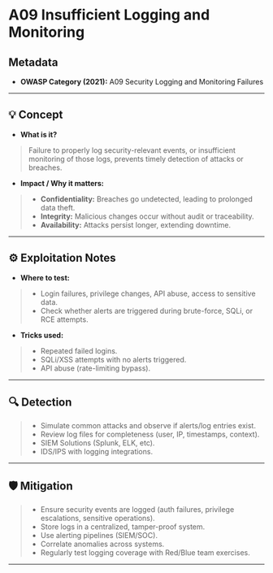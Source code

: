 # A09 Insufficient Logging and Monitoring  

## Metadata  
- **OWASP Category (2021):** A09 Security Logging and Monitoring Failures  

---

## 💡 Concept  
- **What is it?**  
> Failure to properly log security-relevant events, or insufficient monitoring of those logs, prevents timely detection of attacks or breaches.  

- **Impact / Why it matters:**  
> - **Confidentiality:** Breaches go undetected, leading to prolonged data theft.  
> - **Integrity:** Malicious changes occur without audit or traceability.  
> - **Availability:** Attacks persist longer, extending downtime.  

---

## ⚙️ Exploitation Notes  
- **Where to test:**  
> - Login failures, privilege changes, API abuse, access to sensitive data.  
> - Check whether alerts are triggered during brute-force, SQLi, or RCE attempts.  

- **Tricks used:**  
> - Repeated failed logins.  
> - SQLi/XSS attempts with no alerts triggered.  
> - API abuse (rate-limiting bypass).  

---

## 🔍 Detection  
> - Simulate common attacks and observe if alerts/log entries exist.  
> - Review log files for completeness (user, IP, timestamps, context).  
> - SIEM Solutions (Splunk, ELK, etc).  
> - IDS/IPS with logging integrations.  

---

## 🛡️ Mitigation  
> - Ensure security events are logged (auth failures, privilege escalations, sensitive operations).  
> - Store logs in a centralized, tamper-proof system.  
> - Use alerting pipelines (SIEM/SOC).  
> - Correlate anomalies across systems.  
> - Regularly test logging coverage with Red/Blue team exercises.  

---

